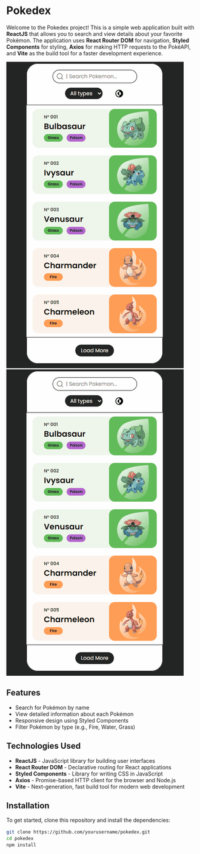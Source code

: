 # Pokedex

Welcome to the Pokedex project! This is a simple web application built with **ReactJS** that allows you to search and view details about your favorite Pokémon. The application uses **React Router DOM** for navigation, **Styled Components** for styling, **Axios** for making HTTP requests to the PokéAPI, and **Vite** as the build tool for a faster development experience.

![PokedexGif](/assets/Pokedex.gif)
![PokedexGif](/assets/Pokedex2.gif)

## Features

- Search for Pokémon by name
- View detailed information about each Pokémon
- Responsive design using Styled Components
- Filter Pokémon by type (e.g., Fire, Water, Grass)

## Technologies Used

- **ReactJS** - JavaScript library for building user interfaces
- **React Router DOM** - Declarative routing for React applications
- **Styled Components** - Library for writing CSS in JavaScript
- **Axios** - Promise-based HTTP client for the browser and Node.js
- **Vite** - Next-generation, fast build tool for modern web development

## Installation

To get started, clone this repository and install the dependencies:

```bash
git clone https://github.com/yourusername/pokedex.git
cd pokedex
npm install